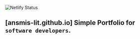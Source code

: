 ![Netlify Status](https://api.netlify.com/api/v1/badges/affd8c07-4b32-4fb8-8f8e-aa5525f1326b/deploy-status)

## [ansmis-lit.github.io] Simple Portfolio for `software developers`.
